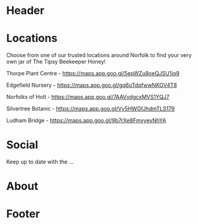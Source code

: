 # Header


# Locations
Choose from one of our trusted locations around Norfolk to find your very own jar of The Tipsy Beekeeper Honey!  

Thorpe Plant Centre - https://maps.app.goo.gl/5epWZu8oeQJSU1iq9  

Edgefield Nursery - https://maps.app.goo.gl/gq6uTdqfwwNKGV4T8

Norfolks of Holt - https://maps.app.goo.gl/7AAVvdgcxMVS1YQJ7

Silvertree Botanic - https://maps.app.goo.gl/Vy5HWGfJhdmTLS179

Ludham Bridge - https://maps.app.goo.gl/9b7rXe8FmvyeyNhYA

# Social
Keep up to date with the ...

# About


# Footer


